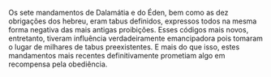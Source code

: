﻿Os sete mandamentos de Dalamátia e do Éden, bem como as dez obrigações dos hebreu, eram tabus definidos, expressos todos na mesma forma negativa das mais antigas proibições. Esses códigos mais novos, entretanto, tiveram influência verdadeiramente emancipadora pois tomaram o lugar de milhares de tabus preexistentes. E mais do que isso, estes mandamentos mais recentes definitivamente prometiam algo em recompensa pela obediência.